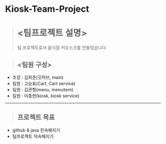 # Kiosk-Team-Project
> # <팀프로젝트 설명>
> 팀 프로젝트로서 음식점 키오스크를 만들었습니다.

> ## <팀원 구성>
- 조장 : 김희준(깃허브, main)
- 팀원 : 고승표(Cart, Cart service)
- 팀원 : 김관형(menu, menuitem)
- 팀원 : 이종현(kiosk, kiosk service)

***
> ## 프로젝트 목표
- github & java 친숙해지기
- 팀프로젝트 익숙해지기
